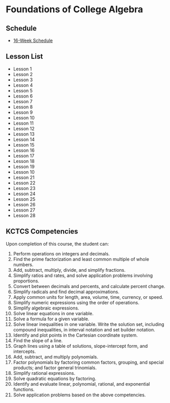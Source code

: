 # Foundations of College Algebra

## Schedule
* [16-Week Schedule](./foundations_16_week.md)

## Lesson List

* Lesson 1
* Lesson 2
* Lesson 3
* Lesson 4
* Lesson 5
* Lesson 6
* Lesson 7
* Lesson 8
* Lesson 9
* Lesson 10
* Lesson 11
* Lesson 12
* Lesson 13
* Lesson 14
* Lesson 15
* Lesson 16
* Lesson 17
* Lesson 18
* Lesson 19
* Lesson 10
* Lesson 21
* Lesson 22
* Lesson 23
* Lesson 24
* Lesson 25
* Lesson 26
* Lesson 27
* Lesson 28

## KCTCS Competencies

Upon completion of this course, the student can:
1. Perform operations on integers and decimals.
2. Find the prime factorization and least common multiple of whole numbers.
3. Add, subtract, multiply, divide, and simplify fractions.
4. Simplify ratios and rates, and solve application problems involving proportions.
5. Convert between decimals and percents, and calculate percent change.
6. Simplify radicals and find decimal approximations.
7. Apply common units for length, area, volume, time, currency, or speed.
8. Simplify numeric expressions using the order of operations.
9. Simplify algebraic expressions.
10. Solve linear equations in one variable.
11. Solve a formula for a given variable.
12. Solve linear inequalities in one variable. Write the solution set, including compound inequalities, in interval notation and set builder notation.
13. Identify and plot points in the Cartesian coordinate system.
14. Find the slope of a line.
15. Graph lines using a table of solutions, slope-intercept form, and intercepts.
16. Add, subtract, and multiply polynomials.
17. Factor polynomials by factoring common factors, grouping, and special products; and factor general trinomials.
18. Simplify rational expressions.
19. Solve quadratic equations by factoring.
20. Identify and evaluate linear, polynomial, rational, and exponential functions.
21. Solve application problems based on the above competencies.
